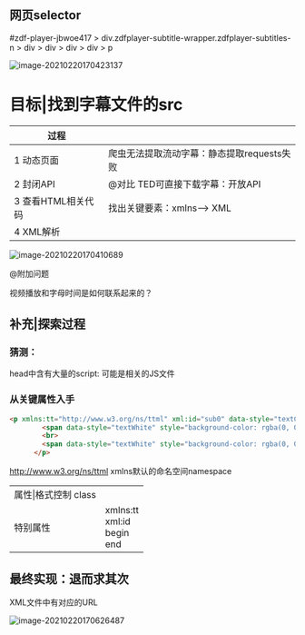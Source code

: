 ## 网页selector

\#zdf-player-jbwoe417 > div.zdfplayer-subtitle-wrapper.zdfplayer-subtitles-n > div > div > div > div > p

![image-20210220170423137](https://cdn.jsdelivr.net/gh/DaiDuncan/PicUploader/img/20210220170423.png)

# 目标|找到字幕文件的src

| 过程               |                                            |
| ------------------ | ------------------------------------------ |
| 1 动态页面         | 爬虫无法提取流动字幕：静态提取requests失败 |
| 2 封闭API          | @对比  TED可直接下载字幕：开放API          |
| 3 查看HTML相关代码 | 找出关键要素：xmlns——> XML                 |
| 4 XML解析          |                                            |

![image-20210220170410689](https://cdn.jsdelivr.net/gh/DaiDuncan/PicUploader/img/20210220170410.png)

@附加问题

视频播放和字母时间是如何联系起来的？



## 补充|探索过程

### 猜测：<head>

head中含有大量的script: 可能是相关的JS文件



### 从关键属性入手

```html
<p xmlns:tt="http://www.w3.org/ns/ttml" xml:id="sub0" data-style="textCenter" region="bottom" begin="00:00:06.680" end="00:00:09.720">
        <span data-style="textWhite" style="background-color: rgba(0, 0, 0, 0.76); color: rgb(255, 255, 255);">Es ist Dienstag, der 9. Juni,</span>
        <br>
        <span data-style="textWhite" style="background-color: rgba(0, 0, 0, 0.76); color: rgb(255, 255, 255);">ihr seid bei "logo!".</span>
      </p>
```





http://www.w3.org/ns/ttml   xmlns默认的命名空间namespace

|                            |                                                |
| -------------------------- | ---------------------------------------------- |
| <div> 属性\|格式控制 class |                                                |
| <p> 特别属性               | xmlns:tt  <br />xml:id  <br />begin  <br />end |





## 最终实现：退而求其次

XML文件中有对应的URL

![image-20210220170626487](https://cdn.jsdelivr.net/gh/DaiDuncan/PicUploader/img/20210220170626.png)



